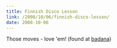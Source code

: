 ```yaml
---
title: Finnish Disco Lesson
link: /2008/10/06/finnish-disco-lesson/
date: 2008-10-06
---
```



Those moves - love 'em! (found at [badana](http://harrharr.wordpress.com/2008/10/02/finnish-disco-lesson/))
